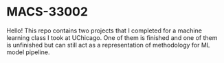 # MACS-33002

Hello! This repo contains two projects that I completed for a machine learning class I took at UChicago. One of them is finished and one of them is unfinished but can still act as a representation of methodology for ML model pipeline. 
